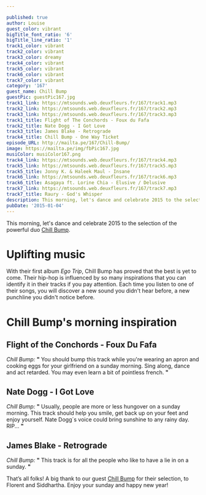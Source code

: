 ```yaml
---

published: true
author: Louise
guest_color: vibrant
bigTitle_font_ratio: '6'
bigTitle_line_ratio: '1'
track1_color: vibrant
track2_color: vibrant
track3_color: dreamy
track4_color: vibrant
track5_color: vibrant
track6_color: vibrant
track7_color: vibrant
category: '167'
guest_name: Chill Bump
guestPic: guestPic167.jpg
track1_link: https://mtsounds.web.deuxfleurs.fr/167/track1.mp3
track2_link: https://mtsounds.web.deuxfleurs.fr/167/track2.mp3
track3_link: https://mtsounds.web.deuxfleurs.fr/167/track3.mp3
track1_title: Flight of The Conchords - Foux du Fafa
track2_title: Nate Dogg - I Got Love
track3_title: James Blake - Retrograde
track4_title: Chill Bump - One Way Ticket
episode_URL: http://mailta.pe/167/Chill-Bump/
image: https://mailta.pe/img/fbPic167.jpg
musiColor: musiColor167.png
track4_link: https://mtsounds.web.deuxfleurs.fr/167/track4.mp3
track5_link: https://mtsounds.web.deuxfleurs.fr/167/track5.mp3
track5_title: Jonny K. & Haleek Maul - Insane
track6_link: https://mtsounds.web.deuxfleurs.fr/167/track6.mp3
track6_title: Asagaya ft. Lorine Chia - Elusive / Delusive
track7_link: https://mtsounds.web.deuxfleurs.fr/167/track7.mp3
track7_title: Raury - God's Whisper
description: This morning, let's dance and celebrate 2015 to the selection of the powerful duo Chill Bump.
pubDate: '2015-01-04'
---
```



This morning, let's dance and celebrate 2015 to the selection of the powerful duo [Chill Bump](http://www.chill-bump.com "Chill Bump's website").
 
# Uplifting music

With their first album _Ego Trip_, Chill Bump has proved that the best is yet to come. Their hip-hop is influenced by so many inspirations that you can identify it in their tracks if you pay attention. Each time you listen to one of their songs, you will discover a new sound you didn't hear before, a new punchline you didn't notice before.
 
# Chill Bump's morning inspiration
 
## Flight of the Conchords - Foux Du Fafa
_Chill Bump:_ **"** You should bump this track while you're wearing an apron and cooking eggs for your girlfriend on a sunday morning. Sing along, dance and act retarded. You may even learn a bit of pointless french. **"** 
 
## Nate Dogg - I Got Love
_Chill Bump:_ **"** Usually, people are more or less hungover on a sunday morning. This track should help you smile, get back up on your feet and enjoy yourself. Nate Dogg´s voice could bring sunshine to any rainy day. RIP... **"** 
 
## James Blake - Retrograde
_Chill Bump:_ **"** This track is for all the people who like to have a lie in on a sunday. **"**  
 

That’s all folks! A big thank to our guest [Chill Bump](http://www.chill-bump.com "Chill Bump's website") for their selection, to Florent and Siddhartha. Enjoy your sunday and happy new year!
